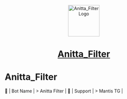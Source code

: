 <p align="center">
<img style="width:100px; height:100px;" src="Assets/Anitta_Filter.png" alt="Anitta_Filter Logo">
</p>

<h1 align="center">
<a href="https://envs.sh/52v.jpg
">Anitta_Filter</a>
</h1>


# Anitta_Filter
 🤖 | Bot Name | > Anitta Filter | 🫣 | Support | > Mantis TG |
